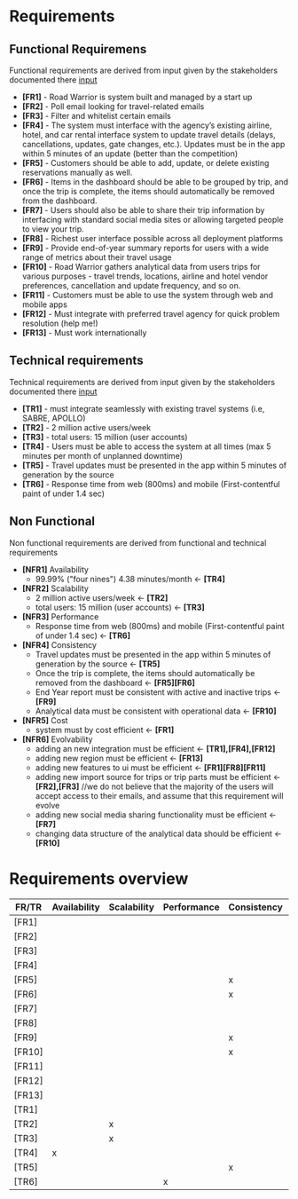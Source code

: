 # Requirements

## Functional Requiremens

Functional requirements are derived from input given by the stakeholders documented there [input](input.md)

- **[FR1]** - Road Warrior is system built and managed by a start up
- **[FR2]** - Poll email looking for travel-related emails
- **[FR3]** - Filter and whitelist certain emails
- **[FR4]** - The system must interface with the agency’s existing airline, hotel, and car rental interface system to update travel details (delays, cancellations, updates, gate changes, etc.). Updates must be in the app within 5 minutes of an update (better than the competition)
- **[FR5]** - Customers should be able to add, update, or delete existing reservations manually as well.
- **[FR6]** - Items in the dashboard should be able to be grouped by trip, and once the trip is complete, the items should automatically be removed from the dashboard.
- **[FR7]** - Users should also be able to share their trip information by interfacing with standard social media sites or allowing targeted people to view your trip.
- **[FR8]** - Richest user interface possible across all deployment platforms
- **[FR9]** - Provide end-of-year summary reports for users with a wide range of metrics about their travel usage
- **[FR10]** - Road Warrior gathers analytical data from users trips for various purposes - travel trends, locations, airline and hotel vendor preferences, cancellation and update frequency, and so on.
- **[FR11]** - Customers must be able to use the system through web and mobile apps
- **[FR12]** - Must integrate with preferred travel agency for quick problem resolution (help me!)
- **[FR13]** - Must work internationally
  
## Technical requirements

Technical requirements are derived from input given by the stakeholders documented there [input](input.md)

- **[TR1]** - must integrate seamlessly with existing travel systems (i.e, SABRE, APOLLO)
- **[TR2]** - 2 million active users/week
- **[TR3]** - total users: 15 million (user accounts)
- **[TR4]** - Users must be able to access the system at all times (max 5 minutes per month of unplanned downtime)
- **[TR5]** - Travel updates must be presented in the app within 5 minutes of generation by the source
- **[TR6]** - Response time from web (800ms) and mobile (First-contentful paint of under 1.4 sec)
  
## Non Functional

Non functional requirements are derived from functional and technical requirements

- **[NFR1]** Availability
  - 99.99% ("four nines") 4.38 minutes/month <- **[TR4]**
- **[NFR2]** Scalability  
  -  2 million active users/week <- **[TR2]**
  -  total users: 15 million (user accounts) <- **[TR3]**
- **[NFR3]** Performance
  -  Response time from web (800ms) and mobile (First-contentful paint of under 1.4 sec) <- **[TR6]**
- **[NFR4]** Consistency
  -  Travel updates must be presented in the app within 5 minutes of generation by the source <- **[TR5]**
  -  Once the trip is complete, the items should automatically be removed from the dashboard <- **[FR5][FR6]**
  -  End Year report must be consistent with active and inactive trips <- **[FR9]**
  -  Analytical data must be consistent with operational data <- **[FR10]**
- **[NFR5]** Cost
  - system must by cost efficient <- **[FR1]** 
- **[NFR6]** Evolvability
  -  adding an new integration must be efficient <- **[TR1],[FR4],[FR12]**
  -  adding new region must be efficient <- **[FR13]**
  -  adding new features to ui must be efficient <- **[FR1][FR8][FR11]**
  -  adding new import source for trips or trip parts must be efficient <- **[FR2],[FR3]** //we do not believe that the majority of the users will accept access to their emails, and assume that this requirement will evolve
  -  adding new social media sharing functionality must be efficient <- **[FR7]**
  -  changing data structure of the analytical data should be efficient <- **[FR10]**

# Requirements overview

| FR/TR  | Availability | Scalability | Performance | Consistency | Cost | Evolvability |
| ------ | ------------ | ----------- | ----------- | ----------- | ---- | ------------ |
| [FR1]  |              |             |             |             | x    | x            |
| [FR2]  |              |             |             |             |      | x            |
| [FR3]  |              |             |             |             |      | x            |
| [FR4]  |              |             |             |             |      | x            |
| [FR5]  |              |             |             | x           |      |              |
| [FR6]  |              |             |             | x           |      |              |
| [FR7]  |              |             |             |             |      | x            |
| [FR8]  |              |             |             |             |      | x            |
| [FR9]  |              |             |             | x           |      |              |
| [FR10] |              |             |             | x           |      | x            |
| [FR11] |              |             |             |             |      | x            |
| [FR12] |              |             |             |             |      | x            |
| [FR13] |              |             |             |             |      | x            |
| [TR1]  |              |             |             |             |      | x            |
| [TR2]  |              | x           |             |             |      |              |
| [TR3]  |              | x           |             |             |      |              |
| [TR4]  | x            |             |             |             |      |              |
| [TR5]  |              |             |             | x           |      |              |
| [TR6]  |              |             | x           |             |      |              |
